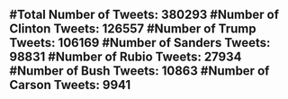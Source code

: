 #Total Number of Tweets: 380293 
#Number of Clinton Tweets: 126557
#Number of Trump Tweets: 106169
#Number of Sanders Tweets: 98831
#Number of Rubio Tweets: 27934
#Number of Bush Tweets: 10863
#Number of Carson Tweets: 9941
---
